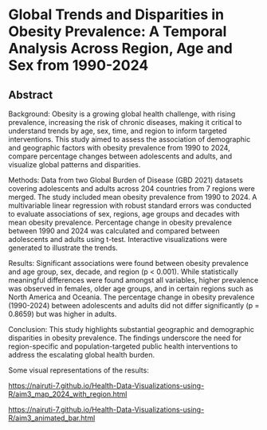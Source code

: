 # Global Trends and Disparities in Obesity Prevalence: A Temporal Analysis Across Region, Age and Sex from 1990-2024

## Abstract 
Background: Obesity is a growing global health challenge, with rising prevalence, increasing the 
risk of chronic diseases, making it critical to understand trends by age, sex, time, and region to 
inform targeted interventions. This study aimed to assess the association of demographic and 
geographic factors with obesity prevalence from 1990 to 2024, compare percentage changes 
between adolescents and adults, and visualize global patterns and disparities. 

Methods: Data from two Global Burden of Disease (GBD 2021) datasets covering adolescents 
and adults across 204 countries from 7 regions were merged. The study included mean obesity 
prevalence from 1990 to 2024. A multivariable linear regression with robust standard errors was 
conducted to evaluate associations of sex, regions, age groups and decades with mean obesity 
prevalence. Percentage change in obesity prevalence between 1990 and 2024 was calculated and 
compared between adolescents and adults using t-test. Interactive visualizations were generated 
to illustrate the trends. 

Results: Significant associations were found between obesity prevalence and age group, sex, 
decade, and region (p < 0.001). While statistically meaningful differences were found amongst 
all variables, higher prevalence was observed in females, older age groups, and in certain regions 
such as North America and Oceania. The percentage change in obesity prevalence (1990-2024) 
between adolescents and adults did not differ significantly (p = 0.8659) but was higher in adults. 

Conclusion: This study highlights substantial geographic and demographic disparities in obesity 
prevalence. The findings underscore the need for region-specific and population-targeted public 
health interventions to address the escalating global health burden. 

Some visual representations of the results:

https://nairuti-7.github.io/Health-Data-Visualizations-using-R/aim3_map_2024_with_region.html

https://nairuti-7.github.io/Health-Data-Visualizations-using-R/aim3_animated_bar.html
